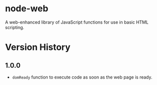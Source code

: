 # node-web
A web-enhanced library of JavaScript functions for use in basic HTML scripting.


# Version History


## 1.0.0
* <code>domReady</code> function to execute code as soon as the web page is ready.
